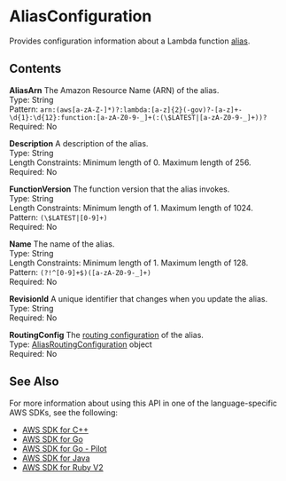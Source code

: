 # AliasConfiguration<a name="API_AliasConfiguration"></a>

Provides configuration information about a Lambda function [alias](https://docs.aws.amazon.com/lambda/latest/dg/versioning-aliases.html)\.

## Contents<a name="API_AliasConfiguration_Contents"></a>

 **AliasArn**   <a name="SSS-Type-AliasConfiguration-AliasArn"></a>
The Amazon Resource Name \(ARN\) of the alias\.  
Type: String  
Pattern: `arn:(aws[a-zA-Z-]*)?:lambda:[a-z]{2}(-gov)?-[a-z]+-\d{1}:\d{12}:function:[a-zA-Z0-9-_]+(:(\$LATEST|[a-zA-Z0-9-_]+))?`   
Required: No

 **Description**   <a name="SSS-Type-AliasConfiguration-Description"></a>
A description of the alias\.  
Type: String  
Length Constraints: Minimum length of 0\. Maximum length of 256\.  
Required: No

 **FunctionVersion**   <a name="SSS-Type-AliasConfiguration-FunctionVersion"></a>
The function version that the alias invokes\.  
Type: String  
Length Constraints: Minimum length of 1\. Maximum length of 1024\.  
Pattern: `(\$LATEST|[0-9]+)`   
Required: No

 **Name**   <a name="SSS-Type-AliasConfiguration-Name"></a>
The name of the alias\.  
Type: String  
Length Constraints: Minimum length of 1\. Maximum length of 128\.  
Pattern: `(?!^[0-9]+$)([a-zA-Z0-9-_]+)`   
Required: No

 **RevisionId**   <a name="SSS-Type-AliasConfiguration-RevisionId"></a>
A unique identifier that changes when you update the alias\.  
Type: String  
Required: No

 **RoutingConfig**   <a name="SSS-Type-AliasConfiguration-RoutingConfig"></a>
The [routing configuration](https://docs.aws.amazon.com/lambda/latest/dg/lambda-traffic-shifting-using-aliases.html) of the alias\.  
Type: [AliasRoutingConfiguration](API_AliasRoutingConfiguration.md) object  
Required: No

## See Also<a name="API_AliasConfiguration_SeeAlso"></a>

For more information about using this API in one of the language\-specific AWS SDKs, see the following:
+  [AWS SDK for C\+\+](https://docs.aws.amazon.com/goto/SdkForCpp/lambda-2015-03-31/AliasConfiguration) 
+  [AWS SDK for Go](https://docs.aws.amazon.com/goto/SdkForGoV1/lambda-2015-03-31/AliasConfiguration) 
+  [AWS SDK for Go \- Pilot](https://docs.aws.amazon.com/goto/SdkForGoPilot/lambda-2015-03-31/AliasConfiguration) 
+  [AWS SDK for Java](https://docs.aws.amazon.com/goto/SdkForJava/lambda-2015-03-31/AliasConfiguration) 
+  [AWS SDK for Ruby V2](https://docs.aws.amazon.com/goto/SdkForRubyV2/lambda-2015-03-31/AliasConfiguration) 